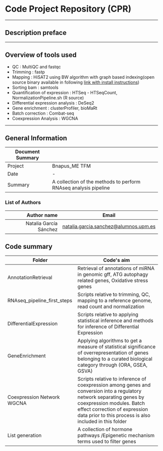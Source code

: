 # Code Project Repository (CPR)
---
## Description preface

---
## Overview of tools used
- QC : MultiQC and fastqc
- Trimming : fastp
- Mapping : HiSAT2 using BW algorithm with graph based indexing(open source binary available in following [link with install instructions](http://daehwankimlab.github.io/hisat2/download/)) 
- Sorting bam : samtools
- Quantification of expression : HTSeq - HTSeqCount, NormalizationPipeline.sh (R source)
- Differential expression analysis : DeSeq2
- Gene enrichment : clusterProfiler, bioMaRt
- Batch correction : Combat-seq
- Coexpression Analysis : WGCNA


---
## General Information

| Document Summary||
|-----------------|--------|
| Project| Bnapus_ME TFM |
| Date | - |
|Summary | A collection of the methods to perform RNAseq analysis pipeline|

### List of Authors

| Author name| Email|
|-----------------:|-----------|
|Natalia García Sánchez | natalia.garcia.sanchez@alumnos.upm.es |


## Code summary

| Folder  | Code's aim |
| - |-|
| AnnotationRetrieval | Retrieval of annotations of miRNA in genomic gff, ATG autophagy related genes, Oxidative stress genes |
| RNAseq_pipeline_first_steps| Scripts relative to trimming, QC, mapping to a reference genome, read count and normalization |
| DifferentialExpression | Scripts relative to applying statistical inference and methods for inference of Differential Expression  |
| GeneEnrichment | Applying algorithms to get a measure of statistical significance of overrepresentation of genes belonging to a curated biological category through (ORA, GSEA, GSVA) |
| Coexpression Network WGCNA | Scripts relative to inference of coexpression among genes and conversion into a regulatory network separating genes by coexpression modules. Batch effect correction of expression data prior to this process is also included in this folder| 
| List generation | A collection of hormone pathways /Epigenetic mechanism terms used to filter genes |



